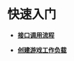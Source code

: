 # 快速入门<a name="cce_02_0002"></a>

-   **[接口调用流程](接口调用流程.md)**  

-   **[创建游戏工作负载](创建游戏工作负载.md)**  



